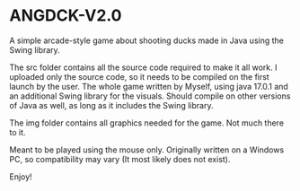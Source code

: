 # ANGDCK-V2.0
A simple arcade-style game about shooting ducks made in Java using the Swing library.


The src folder contains all the source code required to make it all work.
  I uploaded only the source code, so it needs to be compiled on the first launch by the user.
  The whole game written by Myself, using java 17.0.1 and an additional Swing library for the visuals.
  Should compile on other versions of Java as well, as long as it includes the Swing library.

The img folder contains all graphics needed for the game. Not much there to it.

Meant to be played using the mouse only. 
Originally written on a Windows PC, so compatibility may vary (It most likely does not exist).

Enjoy!
